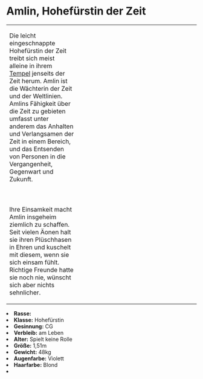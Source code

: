 # Amlin, Hohefürstin der Zeit

<primary-label ref="npc"/>

<secondary-label ref="faergria"/>

<secondary-label ref="2"/>

<table>
<tr><td>
<p>
Die leicht eingeschnappte Hohefürstin der Zeit treibt sich meist alleine in ihrem
<a href="Forgotten-Woods.md" anchor="tempel-der-zeit">Tempel</a> jenseits der Zeit herum. Amlin ist die Wächterin der
Zeit und der Weltlinien. Amlins Fähigkeit über die Zeit zu gebieten umfasst unter anderem das Anhalten und Verlangsamen
der Zeit in einem Bereich, und das Entsenden von Personen in die Vergangenheit, Gegenwart und Zukunft.
<br></br><br></br>
Ihre Einsamkeit macht Amlin insgeheim ziemlich zu schaffen. Seit vielen Äonen halt sie ihren Plüschhasen in Ehren und
kuschelt mit diesem, wenn sie sich einsam fühlt. Richtige Freunde hatte sie noch nie, wünscht sich aber nichts
sehnlicher.
</p>

</td><td width="300">
<!-- Edit here -->
<img src="amlin.png" alt="" />
</td></tr>
</table>

<procedure title="Allgemeine Informationen">
<list columns="2">
<li><b>Rasse:</b> <a href="Folks.md" anchor="menschen"></a></li>
<li><b>Klasse:</b> Hohefürstin</li>
<li><b>Gesinnung:</b> CG</li>
<li><b>Verbleib:</b> am Leben</li>
</list>
</procedure>

<procedure title="Aussehen">
<list columns="3">
<li><b>Alter:</b> Spielt keine Rolle</li>
<li><b>Größe:</b> 1,51m</li>
<li><b>Gewicht:</b> 48kg</li>
<li><b>Augenfarbe:</b> Violett</li>
<li><b>Haarfarbe:</b> Blond</li>
<!-- <li><b>Maße:</b> 80/68-58-84</li> -->
</list>
</procedure>

<procedure title="Beziehungen">
<list columns="2">
<li></li>
</list>
</procedure>

<!--
## Notizen

- **Ziele:** 
- **Geheimnisse:** 
-->